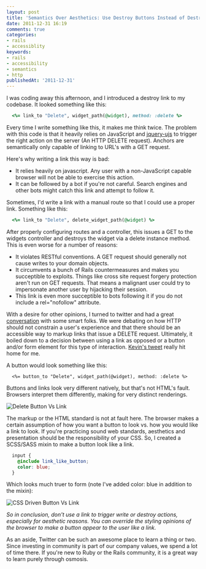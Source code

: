 ```yaml
---
layout: post
title: 'Semantics Over Aesthetics: Use Destroy Buttons Instead of Destroy Links'
date: 2011-12-31 16:19
comments: true
categories:
- rails
- accessiblity
keywords:
- rails
- accessibility
- semantics
- http
publishedAt: '2011-12-31'
---
```


I was coding away this afternoon, and I introduced a destroy link to my codebase. It looked something like this:

```ruby
  <%= link_to "Delete", widget_path(@widget), method: :delete %>
```
<!-- more -->

Every time I write something like this, it makes me think twice. The problem with this code is that it heavily relies on JavaScript and [jquery-ujs](http://github.com/rails/jquery-ujs) to trigger the right action on the server (An HTTP DELETE request). Anchors are semantically only capable of linking to URL's with a GET request.

Here's why writing a link this way is bad:

* It relies heavily on javascript. Any user with a non-JavaScript capable browser will not be able to exercise this action.
* It can be followed by a bot if you're not careful. Search engines and other bots might catch this link and attempt to follow it.

Sometimes, I'd write a link with a manual route so that I could use a proper link. Something like this:

```ruby
  <%= link_to "Delete", delete_widget_path(@widget) %>
```

After properly configuring routes and a controller, this issues a GET to the widgets controller and destroys the widget via a delete instance method. This is even worse for a number of reasons:

* It violates RESTful conventions. A GET request should generally not cause writes to your domain objects.
* It circumvents a bunch of Rails countermeasures and makes you succeptible to exploits. Things like cross site request forgery protection aren't run on GET requests. That means a malignant user could try to impersonate another user by hijacking their session.
* This link is even more succeptible to bots following it if you do not include a rel="nofollow" attribute.

With a desire for other opinions, I turned to twitter and had a great [conversation](http://twitter.com/#!/dpickett/status/153190445931970560) with some smart folks. We were debating on how HTTP should not constrain a user's experience and that there should be an accessible way to markup links that issue a DELETE request. Ultimately, it boiled down to a decision between using a link as opposed or a button and/or form element for this type of interaction. [Kevin's tweet](http://twitter.com/#!/gisikw/status/153194635890667520) really hit home for me.

A button would look something like this:

```
  <%= button_to "Delete", widget_path(@widget), method: :delete %>
```
Buttons and links look very different natively, but that's not HTML's fault. Browsers interpret them differently, making for very distinct renderings.

![Delete Button Vs Link](/images/delete_btn_vs_link.png)

The markup or the HTML standard is not at fault here. The browser makes a certain assumption of how you want a button to look vs. how you would like a link to look. If you're practicing sound web standards, aesthetics and presentation should be the responsibility of your CSS. So, I created a SCSS/SASS mixin to make a button look like a link.

<script src="https://gist.github.com/1545151.js"> </script>

```scss
  input {
    @include link_like_button;
    color: blue;
  }
```

Which looks much truer to form (note I've added color: blue in addition to the mixin):

![CSS Driven Button Vs Link](/images/delete_btn_css_vs_link.png)

*So in conclusion, don't use a link to trigger write or destroy actions, especially for aesthetic reasons. You can override the styling opinions of the browser to make a button appear to the user like a link.*

As an aside, Twitter can be such an awesome place to learn a thing or two. Since investing in community is part of our company values, we spend a lot of time there. If you're new to Ruby or the Rails community, it is a great way to learn purely through osmosis.
